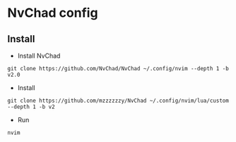# NvChad config

## Install

- Install NvChad

```
git clone https://github.com/NvChad/NvChad ~/.config/nvim --depth 1 -b v2.0
```

- Install

```
git clone https://github.com/mzzzzzzy/NvChad ~/.config/nvim/lua/custom --depth 1 -b v2
```

- Run

```
nvim
```
